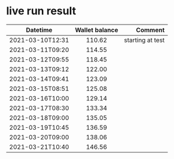 # live run result
|    Datetime      | Wallet balance |      Comment     |
|------------------|:--------------:|-----------------:|
| 2021-03-10T12:31 |    110.62      | starting at test |
| 2021-03-11T09:20 |    114.55      |                  |
| 2021-03-12T09:55 |    118.45      |                  |
| 2021-03-13T09:12 |    122.00      |                  |
| 2021-03-14T09:41 |    123.09      |                  |
| 2021-03-15T08:51 |    125.08      |                  |
| 2021-03-16T10:00 |    129.14      |                  |
| 2021-03-17T08:30 |    133.34      |                  |
| 2021-03-18T09:00 |    135.05      |                  |
| 2021-03-19T10:45 |    136.59      |                  |
| 2021-03-20T09:00 |    138.06      |                  |
| 2021-03-21T10:40 |    146.56      |                  |
